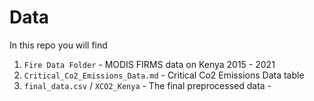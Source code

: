 # Data
In this repo you will find
1. `Fire Data Folder` - MODIS FIRMS data on Kenya 2015 - 2021
2. `Critical_Co2_Emissions_Data.md` - Critical Co2 Emissions Data table 
3. `final_data.csv` / `XCO2_Kenya` - The final preprocessed data - 

